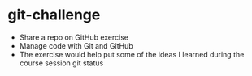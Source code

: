 # git-challenge

* Share a repo on GitHub exercise
* Manage code with Git and GitHub
* The exercise would help put some of the ideas I learned during the course session git status

